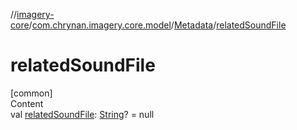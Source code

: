 //[imagery-core](../../../index.md)/[com.chrynan.imagery.core.model](../index.md)/[Metadata](index.md)/[relatedSoundFile](related-sound-file.md)



# relatedSoundFile  
[common]  
Content  
val [relatedSoundFile](related-sound-file.md): [String](https://kotlinlang.org/api/latest/jvm/stdlib/kotlin/-string/index.html)? = null  



